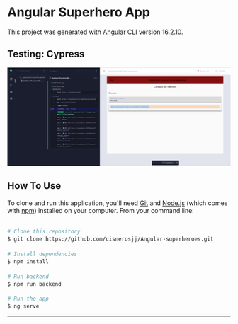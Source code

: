 # Angular Superhero App

This project was generated with [Angular CLI](https://github.com/angular/angular-cli) version 16.2.10.

## Testing: Cypress
![alt text](https://github.com/cisnerosjj/Angular-superheroes/blob/master/src/assets/readme/Captura%20de%20pantalla%202024-05-14%20224626.png)

## How To Use

To clone and run this application, you'll need [Git](https://git-scm.com) and [Node.js](https://nodejs.org/en/download/) (which comes with [npm](http://npmjs.com)) installed on your computer. From your command line:
```bash

# Clone this repository
$ git clone https://github.com/cisnerosjj/Angular-superheroes.git

# Install dependencies
$ npm install

# Run backend
$ npm run backend

# Run the app
$ ng serve
```

---
